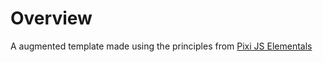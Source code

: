 # Overview
A augmented template made using the principles from [Pixi JS Elementals](https://www.pixijselementals.com/#introduction)